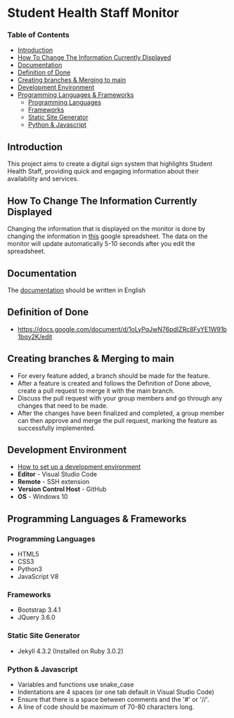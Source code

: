 # Student Health Staff Monitor

### Table of Contents
+ [Introduction](README.md#introduction)
+ [How To Change The Information Currently Displayed](README.md#how-to-change-the-information-currently-displayed)
+ [Documentation](README.md#Documentation)
+ [Definition of Done](README.md#definition-of-done)
+ [Creating branches & Merging to main](README.md#creating-branches--merging-to-main)
+ [Development Environment](README.md#development-environment)
+ [Programming Languages & Frameworks](README.md#Programming-Languages-&-Frameworks)
  + [Programming Languages](README.md#programming-languages)
  + [Frameworks](README.md#frameworks)
  + [Static Site Generator](README.md#static-site-generator)
  + [Python & Javascript](README.md#python--javascript)

## Introduction

This project aims to create a digital sign system that highlights Student Health Staff, providing quick and engaging information about their availability and services.

## How To Change The Information Currently Displayed
Changing the information that is displayed on the monitor is done by changing the information in [this](https://docs.google.com/spreadsheets/d/1qY1KYAY-AjFh2DWsjiVwOVj2qqJ29kpSs_YaBHi-TEs) google spreadsheet. The data on the monitor will update automatically 5-10 seconds after you edit the spreadsheet.

## Documentation
The [documentation](documentation.md) should be written in English

## Definition of Done
+ https://docs.google.com/document/d/1oLyPqJwN76pdIZRc8FyYE1W91b1bqy2K/edit

## Creating branches & Merging to main
+ For every feature added, a branch should be made for the feature.
+ After a feature is created and follows the Definition of Done above, create a pull request to merge it with the main branch.
+ Discuss the pull request with your group members and go through any changes that need to be made.
+ After the changes have been finalized and completed, a group member can then approve and merge the pull request, marking the feature as successfully implemented. 

## Development Environment
+ [How to set up a development environment](documentation.md#set-up-development-environment)
+ **Editor** - Visual Studio Code
+ **Remote** - SSH extension
+ **Version Control Host** - GitHub
+ **OS** - Windows 10

## Programming Languages & Frameworks

### Programming Languages
+ HTML5
+ CSS3
+ Python3
+ JavaScript V8

### Frameworks
+ Bootstrap 3.4.1
+ JQuery 3.6.0

### Static Site Generator
+ Jekyll 4.3.2 (Installed on Ruby 3.0.2)


### Python & Javascript
+ Variables and functions use snake_case
+ Indentations are 4 spaces (or one tab default in Visual Studio Code)
+ Ensure that there is a space between comments and the '#' or '//'.
+ A line of code should be maximum of 70-80 characters long.